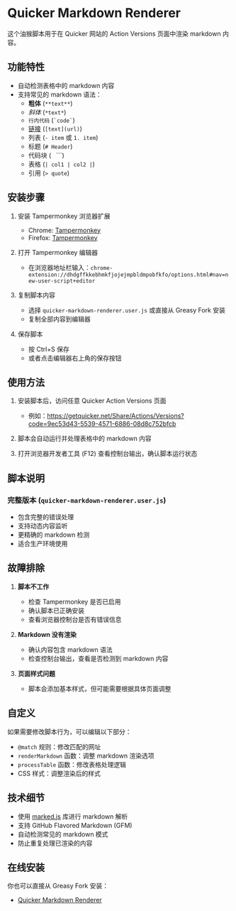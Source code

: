 # Quicker Markdown Renderer

这个油猴脚本用于在 Quicker 网站的 Action Versions 页面中渲染 markdown 内容。

## 功能特性

- 自动检测表格中的 markdown 内容
- 支持常见的 markdown 语法：
  - **粗体** (`**text**`)
  - *斜体* (`*text*`)
  - `行内代码` (`` `code` ``)
  - [链接](url) (`[text](url)`)
  - 列表 (`- item` 或 `1. item`)
  - 标题 (`# Header`)
  - 代码块 (``` ``` ```)
  - 表格 (`| col1 | col2 |`)
  - 引用 (`> quote`)

## 安装步骤

1. 安装 Tampermonkey 浏览器扩展
   - Chrome: [Tampermonkey](https://chrome.google.com/webstore/detail/tampermonkey/dhdgffkkebhmkfjojejmpbldmpobfkfo)
   - Firefox: [Tampermonkey](https://addons.mozilla.org/en-US/firefox/addon/tampermonkey/)

2. 打开 Tampermonkey 编辑器
   - 在浏览器地址栏输入：`chrome-extension://dhdgffkkebhmkfjojejmpbldmpobfkfo/options.html#nav=new-user-script+editor`

3. 复制脚本内容
   - 选择 `quicker-markdown-renderer.user.js` 或直接从 Greasy Fork 安装
   - 复制全部内容到编辑器

4. 保存脚本
   - 按 Ctrl+S 保存
   - 或者点击编辑器右上角的保存按钮

## 使用方法

1. 安装脚本后，访问任意 Quicker Action Versions 页面
   - 例如：https://getquicker.net/Share/Actions/Versions?code=9ec53d43-5539-4571-6886-08d8c752bfcb

2. 脚本会自动运行并处理表格中的 markdown 内容

3. 打开浏览器开发者工具 (F12) 查看控制台输出，确认脚本运行状态

## 脚本说明

### 完整版本 (`quicker-markdown-renderer.user.js`)
- 包含完整的错误处理
- 支持动态内容监听
- 更精确的 markdown 检测
- 适合生产环境使用

## 故障排除

1. **脚本不工作**
   - 检查 Tampermonkey 是否已启用
   - 确认脚本已正确安装
   - 查看浏览器控制台是否有错误信息

2. **Markdown 没有渲染**
   - 确认内容包含 markdown 语法
   - 检查控制台输出，查看是否检测到 markdown 内容

3. **页面样式问题**
   - 脚本会添加基本样式，但可能需要根据具体页面调整

## 自定义

如果需要修改脚本行为，可以编辑以下部分：

- `@match` 规则：修改匹配的网址
- `renderMarkdown` 函数：调整 markdown 渲染选项
- `processTable` 函数：修改表格处理逻辑
- CSS 样式：调整渲染后的样式

## 技术细节

- 使用 [marked.js](https://marked.js.org/) 库进行 markdown 解析
- 支持 GitHub Flavored Markdown (GFM)
- 自动检测常见的 markdown 模式
- 防止重复处理已渲染的内容

## 在线安装

你也可以直接从 Greasy Fork 安装：
- [Quicker Markdown Renderer](https://greasyfork.org/zh-CN/scripts/546744-quicker-markdown-renderer)
